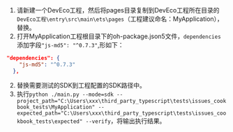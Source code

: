 1. 请新建一个DevEco工程，然后将pages目录复制到DevEco工程所在目录的`DevEco工程\entry\src\main\ets\pages`（工程建议命名：MyApplication），替换。
2. 打开MyApplication工程根目录下的oh-package.json5文件，`dependencies`添加字段`"js-md5": "^0.7.3"`,形如下：
```json
"dependencies": {
    "js-md5": "^0.7.3"
  },
```

2. 替换需要测试的SDK到工程配置的SDK路径中。
3. 执行`python ./main.py --mode=sdk --project_path="C:\Users\xxx\third_party_typescript\tests\issues_cookbook_tests\MyApplication" --expected_path="C:\Users\xxx\third_party_typescript\tests\issues_cookbook_tests\expected" --verify`，将输出执行结果。